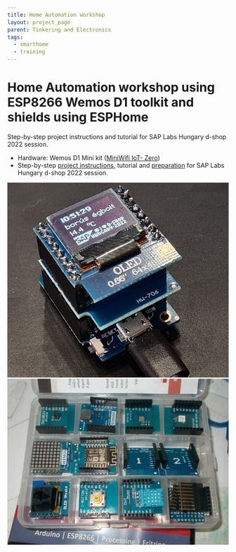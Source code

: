 ```yaml
---
title: Home Automation workshop
layout: project_page
parent: Tinkering and Electronics
tags:
  - smarthome
  - training
---
```


# Home Automation workshop using ESP8266 Wemos D1 toolkit and shields using ESPHome

Step-by-step project instructions and tutorial for SAP Labs Hungary d-shop 2022 session.

* Hardware: Wemos D1 Mini kit ([MiniWifi IoT- Zero](https://shop.tavir.hu/termek/shop/oktato_tanulo_keszlet/esp8266_esp32_nodemcu/miniwifi-iot-zero-keszlet/))
* Step-by-step [project instructions](https://www.reddit.com/r/shellycloud/comments/qh66p9/3d_printing_finished_notification_my_home/), tutorial and [preparation](https://github.com/afarago/esphome-slh-dshop22/raw/main/Home%20Automation%20Workshop%2010%20min%20Preparation.docx) for SAP Labs Hungary d-shop 2022 session.


![esptraining](assets/esphome_training2.jpg)
![esptraining](assets/esphome_training_kit-miniwifiiot-zero.jpg)

